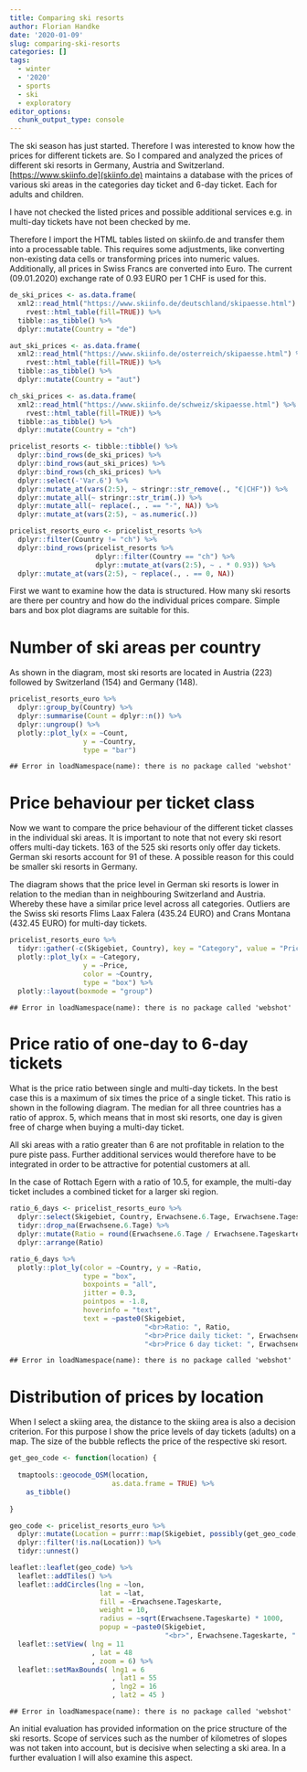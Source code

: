 ```yaml
---
title: Comparing ski resorts
author: Florian Handke
date: '2020-01-09'
slug: comparing-ski-resorts
categories: []
tags:
  - winter
  - '2020'
  - sports
  - ski
  - exploratory
editor_options: 
  chunk_output_type: console
---
```





The ski season has just started. Therefore I was interested to know how the prices for different tickets are. So I compared and analyzed the prices of different ski resorts in Germany, Austria and Switzerland. [https://www.skiinfo.de](skiinfo.de) maintains a database with the prices of various ski areas in the categories day ticket and 6-day ticket. Each for adults and children.

I have not checked the listed prices and possible additional services e.g. in multi-day tickets have not been checked by me.

Therefore I import the HTML tables listed on skiinfo.de and transfer them into a processable table. This requires some adjustments, like converting non-existing data cells or transforming prices into numeric values. Additionally, all prices in Swiss Francs are converted into Euro. The current (09.01.2020) exchange rate of 0.93 EURO per 1 CHF is used for this.


```r
de_ski_prices <- as.data.frame(
  xml2::read_html("https://www.skiinfo.de/deutschland/skipaesse.html") %>% 
    rvest::html_table(fill=TRUE)) %>% 
  tibble::as_tibble() %>% 
  dplyr::mutate(Country = "de")

aut_ski_prices <- as.data.frame(
  xml2::read_html("https://www.skiinfo.de/osterreich/skipaesse.html") %>% 
    rvest::html_table(fill=TRUE)) %>% 
  tibble::as_tibble() %>% 
  dplyr::mutate(Country = "aut")

ch_ski_prices <- as.data.frame(
  xml2::read_html("https://www.skiinfo.de/schweiz/skipaesse.html") %>% 
    rvest::html_table(fill=TRUE)) %>% 
  tibble::as_tibble() %>% 
  dplyr::mutate(Country = "ch")

pricelist_resorts <- tibble::tibble() %>% 
  dplyr::bind_rows(de_ski_prices) %>% 
  dplyr::bind_rows(aut_ski_prices) %>% 
  dplyr::bind_rows(ch_ski_prices) %>% 
  dplyr::select(-'Var.6') %>% 
  dplyr::mutate_at(vars(2:5), ~ stringr::str_remove(., "€|CHF")) %>% 
  dplyr::mutate_all(~ stringr::str_trim(.)) %>% 
  dplyr::mutate_all(~ replace(., . == "-", NA)) %>% 
  dplyr::mutate_at(vars(2:5), ~ as.numeric(.))
```


```r
pricelist_resorts_euro <- pricelist_resorts %>% 
  dplyr::filter(Country != "ch") %>% 
  dplyr::bind_rows(pricelist_resorts %>% 
                     dplyr::filter(Country == "ch") %>% 
                     dplyr::mutate_at(vars(2:5), ~ . * 0.93)) %>% 
  dplyr::mutate_at(vars(2:5), ~ replace(., . == 0, NA))
```

First we want to examine how the data is structured. How many ski resorts are there per country and how do the individual prices compare. Simple bars and box plot diagrams are suitable for this.

# Number of ski areas per country

As shown in the diagram, most ski resorts are located in Austria (223) followed by Switzerland (154) and Germany (148).


```r
pricelist_resorts_euro %>% 
  dplyr::group_by(Country) %>% 
  dplyr::summarise(Count = dplyr::n()) %>% 
  dplyr::ungroup() %>% 
  plotly::plot_ly(x = ~Count,
                  y = ~Country,
                  type = "bar")
```

```
## Error in loadNamespace(name): there is no package called 'webshot'
```

# Price behaviour per ticket class

Now we want to compare the price behaviour of the different ticket classes in the individual ski areas. It is important to note that not every ski resort offers multi-day tickets. 163 of the 525 ski resorts only offer day tickets. German ski resorts account for 91 of these. A possible reason for this could be smaller ski resorts in Germany.

The diagram shows that the price level in German ski resorts is lower in relation to the median than in neighbouring Switzerland and Austria. Whereby these have a similar price level across all categories. Outliers are the Swiss ski resorts Flims Laax Falera (435.24 EURO) and Crans Montana (432.45 EURO) for multi-day tickets.


```r
pricelist_resorts_euro %>% 
  tidyr::gather(-c(Skigebiet, Country), key = "Category", value = "Price") %>% 
  plotly::plot_ly(x = ~Category, 
                  y = ~Price, 
                  color = ~Country, 
                  type = "box") %>%
  plotly::layout(boxmode = "group")
```

```
## Error in loadNamespace(name): there is no package called 'webshot'
```

# Price ratio of one-day to 6-day tickets

What is the price ratio between single and multi-day tickets. In the best case this is a maximum of six times the price of a single ticket. This ratio is shown in the following diagram. The median for all three countries has a ratio of approx. 5, which means that in most ski resorts, one day is given free of charge when buying a multi-day ticket.

All ski areas with a ratio greater than 6 are not profitable in relation to the pure piste pass. Further additional services would therefore have to be integrated in order to be attractive for potential customers at all.

In the case of Rottach Egern with a ratio of 10.5, for example, the multi-day ticket includes a combined ticket for a larger ski region.


```r
ratio_6_days <- pricelist_resorts_euro %>% 
  dplyr::select(Skigebiet, Country, Erwachsene.6.Tage, Erwachsene.Tageskarte) %>% 
  tidyr::drop_na(Erwachsene.6.Tage) %>% 
  dplyr::mutate(Ratio = round(Erwachsene.6.Tage / Erwachsene.Tageskarte, 1)) %>% 
  dplyr::arrange(Ratio) 

ratio_6_days %>% 
  plotly::plot_ly(color = ~Country, y = ~Ratio, 
                  type = "box", 
                  boxpoints = "all", 
                  jitter = 0.3,
                  pointpos = -1.8,
                  hoverinfo = "text",
                  text = ~paste0(Skigebiet,
                                 "<br>Ratio: ", Ratio,
                                 "<br>Price daily ticket: ", Erwachsene.Tageskarte,
                                 "<br>Price 6 day ticket: ", Erwachsene.6.Tage))
```

```
## Error in loadNamespace(name): there is no package called 'webshot'
```

# Distribution of prices by location

When I select a skiing area, the distance to the skiing area is also a decision criterion. For this purpose I show the price levels of day tickets (adults) on a map. The size of the bubble reflects the price of the respective ski resort.


```r
get_geo_code <- function(location) {
  
  tmaptools::geocode_OSM(location,
                         as.data.frame = TRUE) %>% 
    as_tibble()
  
}

geo_code <- pricelist_resorts_euro %>%
  dplyr::mutate(Location = purrr::map(Skigebiet, possibly(get_geo_code, NA))) %>%  
  dplyr::filter(!is.na(Location)) %>% 
  tidyr::unnest()
```






```r
leaflet::leaflet(geo_code) %>% 
  leaflet::addTiles() %>%
  leaflet::addCircles(lng = ~lon, 
                      lat = ~lat, 
                      fill = ~Erwachsene.Tageskarte,
                      weight = 10,
                      radius = ~sqrt(Erwachsene.Tageskarte) * 1000, 
                      popup = ~paste0(Skigebiet,
                                      "<br>", Erwachsene.Tageskarte, " EUR")) %>% 
  leaflet::setView( lng = 11
                    , lat = 48
                    , zoom = 6) %>%
  leaflet::setMaxBounds( lng1 = 6
                         , lat1 = 55
                         , lng2 = 16
                         , lat2 = 45 )
```

```
## Error in loadNamespace(name): there is no package called 'webshot'
```

An initial evaluation has provided information on the price structure of the ski resorts. Scope of services such as the number of kilometres of slopes was not taken into account, but is decisive when selecting a ski area. In a further evaluation I will also examine this aspect.
